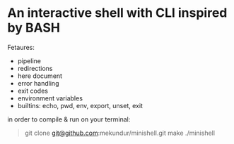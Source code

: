 # An interactive shell with CLI inspired by BASH

Fetaures:
- pipeline
- redirections
- here document
- error handling
- exit codes
- environment variables
- builtins: echo, pwd, env, export, unset, exit

in order to compile & run on your terminal:
> git clone git@github.com:mekundur/minishell.git
> make
> ./minishell
